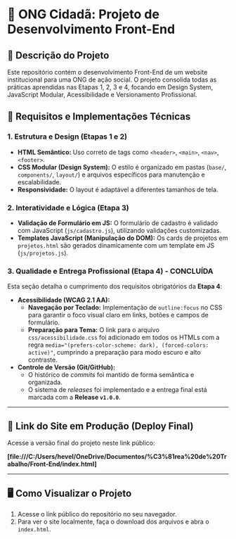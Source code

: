 # 🌟 ONG Cidadã: Projeto de Desenvolvimento Front-End 

## 📄 Descrição do Projeto
Este repositório contém o desenvolvimento Front-End de um website institucional para uma ONG de ação social. O projeto consolida todas as práticas aprendidas nas Etapas 1, 2, 3 e 4, focando em Design System, JavaScript Modular, Acessibilidade e Versionamento Profissional.

## 🚀 Requisitos e Implementações Técnicas

### 1. Estrutura e Design (Etapas 1 e 2)
* **HTML Semântico:** Uso correto de tags como `<header>`, `<main>`, `<nav>`, `<footer>`.
* **CSS Modular (Design System):** O estilo é organizado em pastas (`base/`, `components/`, `layout/`) e arquivos específicos para manutenção e escalabilidade.
* **Responsividade:** O layout é adaptável a diferentes tamanhos de tela.

### 2. Interatividade e Lógica (Etapa 3)
* **Validação de Formulário em JS:** O formulário de cadastro é validado com JavaScript (`js/cadastro.js`), utilizando validações customizadas.
* **Templates JavaScript (Manipulação do DOM):** Os cards de projetos em `projetos.html` são gerados dinamicamente com um template em JS (`js/projetos.js`).

### 3. Qualidade e Entrega Profissional (Etapa 4) - CONCLUÍDA

Esta seção detalha o cumprimento dos requisitos obrigatórios da **Etapa 4**:

* **Acessibilidade (WCAG 2.1 AA):**
    * **Navegação por Teclado:** Implementação de `outline:focus` no CSS para garantir o foco visual claro em links, botões e campos de formulário.
    * **Preparação para Tema:** O link para o arquivo `css/acessibilidade.css` foi adicionado em todos os HTMLs com a regra `media="(prefers-color-scheme: dark), (forced-colors: active)"`, cumprindo a preparação para modo escuro e alto contraste.
* **Controle de Versão (Git/GitHub):**
    * O histórico de *commits* foi mantido de forma semântica e organizada.
    * O sistema de *releases* foi implementado e a entrega final está marcada com a **Release `v1.0.0`**.

---

## 🔗 Link do Site em Produção (Deploy Final)

Acesse a versão final do projeto neste link público:

**[file:///C:/Users/hevel/OneDrive/Documentos/%C3%81rea%20de%20Trabalho/Front-End/index.html]**

---

## 🖥️ Como Visualizar o Projeto

1.  Acesse o link público do repositório no seu navegador.
2.  Para ver o site localmente, faça o download dos arquivos e abra o `index.html`.

